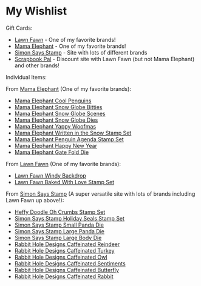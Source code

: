 # My Wishlist 
Gift Cards:
* [Lawn Fawn](http://www.lawnfawn.com) -  One of my favorite brands!
* [Mama Elephant](http://www.mamaelephant.com) - One of my favorite brands!
* [Simon Says Stamp](http://www.simonsaysstamp.com) - Site with lots of different brands
* [Scrapbook Pal](http://www.scrapbookpal.com) - Discount site with Lawn Fawn (but not Mama Elephant) and other brands!

Individual Items:

From [Mama Elephant](http://mamaelephant.com/) (One of my favorite brands):
* [Mama Elephant Cool Penguins](https://mamaelephant.com/products/cool-penguins)
* [Mama Elephant Snow Globe Bitties](https://mamaelephant.com/collections/holidays/products/snow-globe-bitties)
* [Mama Elephant Snow Globe Scenes](https://mamaelephant.com/collections/holidays/products/snow-globe-scenes)
* [Mama Elephant Snow Globe Dies](https://mamaelephant.com/products/snow-globe-bitties-creative-cuts)
* [Mama Elephant Yappy Woofmas](https://mamaelephant.com/products/yappy-woofmas)
* [Mama Elephant Written in the Snow Stamp Set](https://mamaelephant.com/products/written-in-the-snow)
* [Mama Elephant Penguin Agenda Stamp Set](https://mamaelephant.com/products/little-penguin-agenda)
* [Mama Elephant Happy New Year](https://mamaelephant.com/products/happy-new-year-wishes)
* [Mama Elephant Gate Fold Die](https://mamaelephant.com/collections/stand-alone-cuts/products/gatefold-x-fence-creative-cuts)

From [Lawn Fawn](http://www.lawnfawn.com/) (One of my favorite brands):
* [Lawn Fawn Windy Backdrop](https://www.lawnfawn.com/products/stitched-windy-backdrop)
* [Lawn Fawn Baked With Love Stamp Set](https://www.lawnfawn.com/products/baked-with-love)


From [Simon Says Stamp](http://www.simonsaysstamp.com) (A super versatile site with lots of brands including Lawn Fawn up above!):
* [Heffy Doodle Oh Crumbs Stamp Set](https://www.simonsaysstamp.com/product?id=429302)
* [Simon Says Stamp Holiday Seals Stamp Set](https://www.simonsaysstamp.com/product?id=443714)
* [Simon Says Stamp Small Panda Die](https://www.simonsaysstamp.com/product?id=386587)
* [Simon Says Stamp Large Panda Die](https://www.simonsaysstamp.com/product?id=422972)
* [Simon Says Stamp Large Body Die](https://www.simonsaysstamp.com/product?id=422990)
* [Rabbit Hole Designs Caffeinated Reindeer](https://www.simonsaysstamp.com/product/The-Rabbit-Hole-Designs-CAFFEINATED-REINDEER-Clear-Stamps-TRH-32-trh32)
* [Rabbit Hole Designs Caffeinated Turkey](https://www.simonsaysstamp.com/product/The-Rabbit-Hole-Designs-CAFFEINATED-TURKEY-Clear-Stamps-TRH-31-trh31)
* [Rabbit Hole Designs Caffeinated Owl](https://www.simonsaysstamp.com/product/The-Rabbit-Hole-Designs-CAFFEINATED-OWL-Clear-Stamps-TRH-37-trh37)
* [Rabbit Hole Designs Caffeinated Sentiments](https://www.simonsaysstamp.com/product/The-Rabbit-Hole-Designs-PERFECTLY-BLENDED-Clear-Stamps-TRH-17-trh17)
* [Rabbit Hole Designs Caffeinated Butterfly](https://www.simonsaysstamp.com/product/The-Rabbit-Hole-Designs-CAFFEINATED-BUTTERFLY-Clear-Stamps-TRH-38-trh38)
* [Rabbit Hole Designs Caffeinated Rabbit](https://www.simonsaysstamp.com/product/The-Rabbit-Hole-Designs-CAFFEINATED-RABBIT-Clear-Stamps-TRH-15-trh15)
